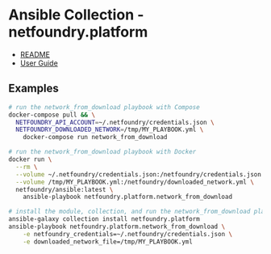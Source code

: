 # Ansible Collection - netfoundry.platform

* [README](./netfoundry.platform/README.md)
* [User Guide](https://developer.netfoundry.io/guides/ansible)

## Examples

```bash
# run the network_from_download playbook with Compose
docker-compose pull && \
  NETFOUNDRY_API_ACCOUNT=~/.netfoundry/credentials.json \
  NETFOUNDRY_DOWNLOADED_NETWORK=/tmp/MY_PLAYBOOK.yml \
    docker-compose run network_from_download
```

```bash
# run the network_from_download playbook with Docker
docker run \
  --rm \
  --volume ~/.netfoundry/credentials.json:/netfoundry/credentials.json \
  --volume /tmp/MY_PLAYBOOK.yml:/netfoundry/downloaded_network.yml \
  netfoundry/ansible:latest \
    ansible-playbook netfoundry.platform.network_from_download
```

```bash
# install the module, collection, and run the network_from_download playbook
ansible-galaxy collection install netfoundry.platform
ansible-playbook netfoundry.platform.network_from_download \
    -e netfoundry_credentials=~/.netfoundry/credentials.json \
    -e downloaded_network_file=/tmp/MY_PLAYBOOK.yml
```
